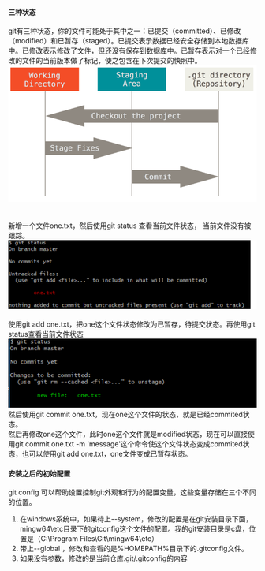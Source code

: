 #### 三种状态
git有三种状态，你的文件可能处于其中之一：已提交（committed）、已修改（modified）和已暂存（staged）。已提交表示数据已经安全存储到本地数据库中。已修改表示修改了文件，但还没有保存到数据库中。已暂存表示对一个已经修改的文件的当前版本做了标记，使之包含在下次提交的快照中。  
![alt 三种状态展示](./state.png)  
<br></br>
新增一个文件one.txt，然后使用git status 查看当前文件状态， 当前文件没有被跟踪。
![alt 添加文件状态](./state-one.png) 
<br></br> 
使用git add one.txt，把one这个文件状态修改为已暂存，待提交状态。再使用git status查看当前文件状态
![alt](./state-two.png)
然后使用git commit one.txt，现在one这个文件的状态，就是已经commited状态。  
然后再修改one这个文件，此时one这个文件就是modified状态，现在可以直接使用git commit one.txt -m 'message'这个命令使这个文件状态变成commited状态，也可以使用git add one.txt，one文件变成已暂存状态。

#### 安装之后的初始配置
git config 可以帮助设置控制git外观和行为的配置变量，这些变量存储在三个不同的位置。  
1. 在windows系统中，如果待上--system，修改的配置是在git安装目录下面，mingw64\etc目录下的gitconfig这个文件的配置。我的git安装目录是c盘，位置是（C:\Program Files\Git\mingw64\etc）
2. 带上--global ，修改和查看的是%HOMEPATH%目录下的.gitconfig文件。  
3. 如果没有参数，修改的是当前仓库.git/.gitconfig的内容